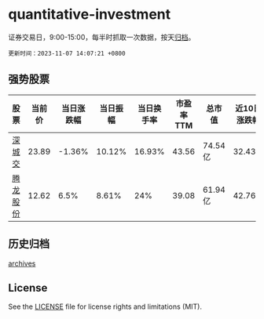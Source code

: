 # quantitative-investment

证券交易日，9:00-15:00，每半时抓取一次数据，按天[归档](archives)。

`更新时间：2023-11-07 14:07:21 +0800`

## 强势股票

|股票|当前价|当日涨跌幅|当日振幅|当日换手率|市盈率TTM|总市值|近10日涨跌幅|
|----|----|----|----|----|----|----|----|
|[深城交](https://xueqiu.com/S/SZ301091)|23.89|-1.36%|10.12%|16.93%|43.56|74.54亿|32.43%|
|[腾龙股份](https://xueqiu.com/S/SH603158)|12.62|6.5%|8.61%|24%|39.08|61.94亿|42.76%|

## 历史归档

[archives](archives)

## License

See the [LICENSE](LICENSE) file for license rights and limitations (MIT).